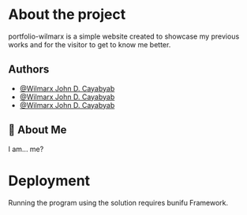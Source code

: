﻿
# About the project

portfolio-wilmarx is a simple website created to showcase my previous works and for the visitor to get to know me better.

## Authors

- [@Wilmarx John D. Cayabyab](https://github.com/zhackdtech)
- [@Wilmarx John D. Cayabyab](https://www.facebook.com/profile.php?id=61550879160614)
- [@Wilmarx John D. Cayabyab](https://www.instagram.com/marx.wil/)

## 🚀 About Me
I am... me?




# Deployment

Running the program using the solution requires bunifu Framework.
